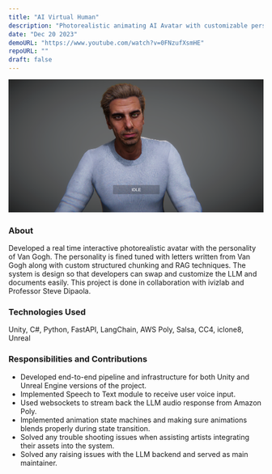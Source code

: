 ```yaml
---
title: "AI Virtual Human"
description: "Photorealistic animating AI Avatar with customizable personality LLM system"
date: "Dec 20 2023"
demoURL: "https://www.youtube.com/watch?v=0FNzufXsmHE"
repoURL: ""
draft: false 
---
```


![AI Virtual Human](./ai_virtual_human.png)

### About

Developed a real time interactive photorealistic avatar with the personality of Van Gogh. The personality is fined tuned with letters written from Van Gogh along with custom structured chunking and RAG techniques. The system is design so that developers can swap and customize the LLM and documents easily. This project is done in collaboration with ivizlab and Professor Steve Dipaola.

### Technologies Used

Unity, C#, Python, FastAPI, LangChain, AWS Poly, Salsa, CC4, iclone8, Unreal

### Responsibilities and Contributions

- Developed end-to-end pipeline and infrastructure for both Unity and Unreal Engine versions of the project.
- Implemented Speech to Text module to receive user voice input.
- Used websockets to stream back the LLM audio response from Amazon Poly.
- Implemented animation state machines and making sure animations blends properly during state transition. 
- Solved any trouble shooting issues when assisting artists integrating their assets into the system.
- Solved any raising issues with the LLM backend and served as main maintainer.
